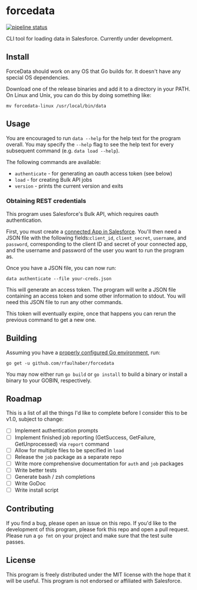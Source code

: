 # forcedata
[![pipeline status](https://gitlab.com/rfaulhaber/forcedata/badges/master/pipeline.svg)](https://gitlab.com/rfaulhaber/forcedata/commits/master)

CLI tool for loading data in Salesforce. Currently under development.

## Install
ForceData should work on any OS that Go builds for. It doesn't have any special
OS dependencies.

Download one of the release binaries and add it to a directory in your PATH. On
Linux and Unix, you can do this by doing something like:

```
mv forcedata-linux /usr/local/bin/data
```

## Usage

You are encouraged to run `data --help` for the help text for the program overall. You may specify the `--help` flag to 
see the help text for every subsequent command (e.g. `data load --help`).

The following commands are available: 

- `authenticate` - for generating an oauth access token (see below)
- `load` - for creating Bulk API jobs
- `version` - prints the current version and exits

### Obtaining REST credentials

This program uses Salesforce's Bulk API, which requires oauth authentication.

First, you must create a [connected App in Salesforce](https://developer.salesforce.com/docs/atlas.en-us.api_rest.meta/api_rest/intro_defining_remote_access_applications.htm). 
You'll then need a JSON file with the following fields:`client_id`, `client_secret`, `username`, and `password`,
corresponding to the client ID and secret of your connected app, and the username and password of the user you want to
run the program as.

Once you have a JSON file, you can now run:

```
data authenticate --file your-creds.json
``` 
This will generate an access
token. The program will write a JSON file containing an access token and some other information to stdout. You will need
this JSON file to run any other commands.

This token will eventually expire, once that happens you can rerun the previous command to get a new one. 

## Building 
Assuming you have a [properly configured Go environment](https://golang.org/doc/code.html), run:

```
go get -u github.com/rfaulhaber/forcedata
```

You may now either run `go build` or `go install` to build a binary or install 
a binary to your GOBIN, respectively.

## Roadmap
This is a list of all the things I'd like to complete before I consider this to 
be v1.0, subject to change:

- [ ] Implement authentication prompts
- [ ] Implement finished job reporting (GetSuccess, GetFailure, GetUnprocessed)
 via `report` command
- [ ] Allow for multiple files to be specified in `load`
- [ ] Release the `job` package as a separate repo
- [ ] Write more comprehensive documentation for `auth` and `job` packages
- [ ] Write better tests
- [ ] Generate bash / zsh completions 
- [ ] Write GoDoc
- [ ] Write install script

## Contributing
If you find a bug, please open an issue on this repo. If you'd like to the
development of this program, please fork this repo and open a pull request.
Please run a `go fmt` on your project and make sure that the test suite
passes.

## License
This program is freely distributed under the MIT license with the hope that it 
will be useful. This program is not endorsed or affiliated with Salesforce.
